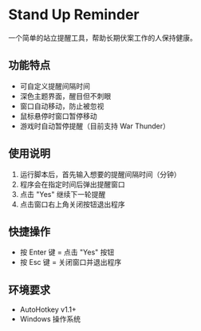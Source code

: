 # Stand Up Reminder

一个简单的站立提醒工具，帮助长期伏案工作的人保持健康。

## 功能特点

- 可自定义提醒间隔时间
- 深色主题界面，醒目但不刺眼
- 窗口自动移动，防止被忽视
- 鼠标悬停时窗口暂停移动
- 游戏时自动暂停提醒（目前支持 War Thunder）

## 使用说明

1. 运行脚本后，首先输入想要的提醒间隔时间（分钟）
2. 程序会在指定时间后弹出提醒窗口
3. 点击 "Yes" 继续下一轮提醒
4. 点击窗口右上角关闭按钮退出程序

## 快捷操作

- 按 Enter 键 = 点击 "Yes" 按钮
- 按 Esc 键 = 关闭窗口并退出程序

## 环境要求

- AutoHotkey v1.1+
- Windows 操作系统
